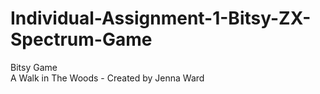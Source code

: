 # Individual-Assignment-1-Bitsy-ZX-Spectrum-Game
Bitsy Game <br>
A Walk in The Woods - Created by Jenna Ward
